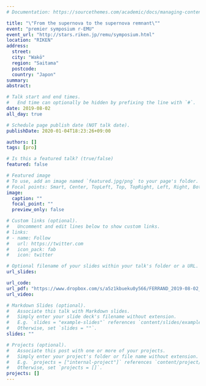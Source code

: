 ```yaml
---
# Documentation: https://sourcethemes.com/academic/docs/managing-content/

title: "\"From the supernova to the supernova remnant\""
event: "premier symposium r-EMU"
event_url: "http://stars.riken.jp/remu/symposium.html"
location: "RIKEN"
address:
  street:
  city: "Wakō"
  region: "Saitama"
  postcode:
  country: "Japon"
summary:
abstract:

# Talk start and end times.
#   End time can optionally be hidden by prefixing the line with `#`.
date: 2019-08-02
all_day: true

# Schedule page publish date (NOT talk date).
publishDate: 2020-01-04T18:23:26+09:00

authors: []
tags: [pro]

# Is this a featured talk? (true/false)
featured: false

# Featured image
# To use, add an image named `featured.jpg/png` to your page's folder.
# Focal points: Smart, Center, TopLeft, Top, TopRight, Left, Right, BottomLeft, Bottom, BottomRight.
image:
  caption: ""
  focal_point: ""
  preview_only: false

# Custom links (optional).
#   Uncomment and edit lines below to show custom links.
# links:
# - name: Follow
#   url: https://twitter.com
#   icon_pack: fab
#   icon: twitter

# Optional filename of your slides within your talk's folder or a URL.
url_slides:

url_code:
url_pdf: "https://www.dropbox.com/s/a5z1kbueku0y566/FERRAND_2019-08-02_rEMU-symposium.pdf?dl=0"
url_video:

# Markdown Slides (optional).
#   Associate this talk with Markdown slides.
#   Simply enter your slide deck's filename without extension.
#   E.g. `slides = "example-slides"` references `content/slides/example-slides.md`.
#   Otherwise, set `slides = ""`.
slides: ""

# Projects (optional).
#   Associate this post with one or more of your projects.
#   Simply enter your project's folder or file name without extension.
#   E.g. `projects = ["internal-project"]` references `content/project/deep-learning/index.md`.
#   Otherwise, set `projects = []`.
projects: []
---
```

